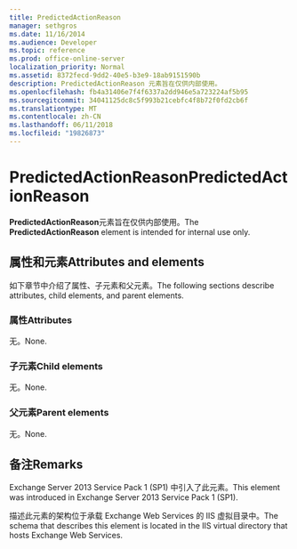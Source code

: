 ```yaml
---
title: PredictedActionReason
manager: sethgros
ms.date: 11/16/2014
ms.audience: Developer
ms.topic: reference
ms.prod: office-online-server
localization_priority: Normal
ms.assetid: 8372fecd-9dd2-40e5-b3e9-18ab9151590b
description: PredictedActionReason 元素旨在仅供内部使用。
ms.openlocfilehash: fb4a31406e7f4f6337a2dd946e5a723224af5b95
ms.sourcegitcommit: 34041125dc8c5f993b21cebfc4f8b72f0fd2cb6f
ms.translationtype: MT
ms.contentlocale: zh-CN
ms.lasthandoff: 06/11/2018
ms.locfileid: "19826873"
---
```

# <a name="predictedactionreason"></a><span data-ttu-id="03560-103">PredictedActionReason</span><span class="sxs-lookup"><span data-stu-id="03560-103">PredictedActionReason</span></span>

<span data-ttu-id="03560-104">**PredictedActionReason**元素旨在仅供内部使用。</span><span class="sxs-lookup"><span data-stu-id="03560-104">The **PredictedActionReason** element is intended for internal use only.</span></span> 

## <a name="attributes-and-elements"></a><span data-ttu-id="03560-105">属性和元素</span><span class="sxs-lookup"><span data-stu-id="03560-105">Attributes and elements</span></span>

<span data-ttu-id="03560-106">如下章节中介绍了属性、子元素和父元素。</span><span class="sxs-lookup"><span data-stu-id="03560-106">The following sections describe attributes, child elements, and parent elements.</span></span>
  
### <a name="attributes"></a><span data-ttu-id="03560-107">属性</span><span class="sxs-lookup"><span data-stu-id="03560-107">Attributes</span></span>

<span data-ttu-id="03560-108">无。</span><span class="sxs-lookup"><span data-stu-id="03560-108">None.</span></span>
  
### <a name="child-elements"></a><span data-ttu-id="03560-109">子元素</span><span class="sxs-lookup"><span data-stu-id="03560-109">Child elements</span></span>

<span data-ttu-id="03560-110">无。</span><span class="sxs-lookup"><span data-stu-id="03560-110">None.</span></span>
  
### <a name="parent-elements"></a><span data-ttu-id="03560-111">父元素</span><span class="sxs-lookup"><span data-stu-id="03560-111">Parent elements</span></span>

<span data-ttu-id="03560-112">无。</span><span class="sxs-lookup"><span data-stu-id="03560-112">None.</span></span>
  
## <a name="remarks"></a><span data-ttu-id="03560-113">备注</span><span class="sxs-lookup"><span data-stu-id="03560-113">Remarks</span></span>

<span data-ttu-id="03560-114">Exchange Server 2013 Service Pack 1 (SP1) 中引入了此元素。</span><span class="sxs-lookup"><span data-stu-id="03560-114">This element was introduced in Exchange Server 2013 Service Pack 1 (SP1).</span></span>
  
<span data-ttu-id="03560-115">描述此元素的架构位于承载 Exchange Web Services 的 IIS 虚拟目录中。</span><span class="sxs-lookup"><span data-stu-id="03560-115">The schema that describes this element is located in the IIS virtual directory that hosts Exchange Web Services.</span></span>
  


